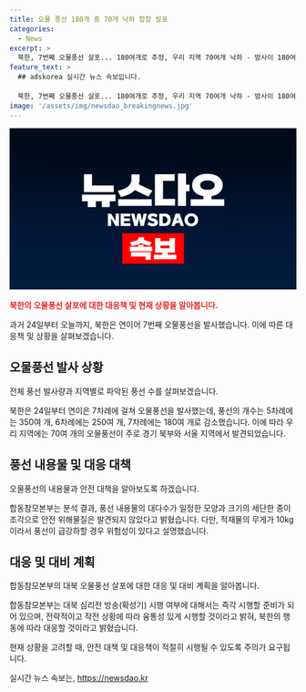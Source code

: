 ```yaml
---
title: 오물 풍선 180개 중 70개 낙하 합참 발표
categories:
  - News
excerpt: >
  북한, 7번째 오물풍선 살포... 180여개로 추정, 우리 지역 70여개 낙하 - 밤사이 180여개의 오물풍선을 발사한 북한, 우리 지역에는 70여개가 낙하했으며 안전 위협은 없는 것으로 보고되었습니다. 이에 합참은 대남 심리전 방송 시행 준비를 하고 있으며, 북한의 행동에 따라 융통성 있게 대응할 예정이라 밝혔습니다.
feature_text: >
  ## adskorea 실시간 뉴스 속보입니다.

  북한, 7번째 오물풍선 살포... 180여개로 추정, 우리 지역 70여개 낙하 - 밤사이 180여개의 오물풍선을 발사한 북한, 우리 지역에는 70여개가 낙하했으며 안전 위협은 없는 것으로 보고되었습니다. 이에 합참은 대남 심리전 방송 시행 준비를 하고 있으며, 북한의 행동에 따라 융통성 있게 대응할 예정이라 밝혔습니다.
image: '/assets/img/newsdao_breakingnews.jpg'
---
```


<p><img src="/assets/img/newsdao_breakingnews.jpg" alt="adskorea 속보" /></p>

<p><b><span style="color: #ee2323;">북한의 오물풍선 살포에 대한 대응책 및 현재 상황을 알아봅니다.</span></b></p>

<p>과거 24일부터 오늘까지, 북한은 연이어 7번째 오물풍선을 발사했습니다. 이에 따른 대응책 및 상황을 살펴보겠습니다.</p>

<h2 data-ke-size="size26">오물풍선 발사 상황</h2>

<p>전체 풍선 발사량과 지역별로 파악된 풍선 수를 살펴보겠습니다.</p>

<p>북한은 24일부터 연이은 7차례에 걸쳐 오물풍선을 발사했는데, 풍선의 개수는 5차례에는 350여 개, 6차례에는 250여 개, 7차례에는 180여 개로 감소했습니다. 이에 따라 우리 지역에는 70여 개의 오물풍선이 주로 경기 북부와 서울 지역에서 발견되었습니다.</p>

<h2 data-ke-size="size26">풍선 내용물 및 대응 대책</h2>

<p>오물풍선의 내용물과 안전 대책을 알아보도록 하겠습니다.</p>

<p>합동참모본부는 분석 결과, 풍선 내용물의 대다수가 일정한 모양과 크기의 세단한 종이조각으로 안전 위해물질은 발견되지 않았다고 밝혔습니다. 다만, 적재물의 무게가 10kg이라서 풍선이 급강하할 경우 위험성이 있다고 설명했습니다.</p>

<h2 data-ke-size="size26">대응 및 대비 계획</h2>

<p>합동참모본부의 대북 오물풍선 살포에 대한 대응 및 대비 계획을 알아봅니다.</p>

<p>합동참모본부는 대북 심리전 방송(확성기) 시행 여부에 대해서는 즉각 시행할 준비가 되어 있으며, 전략적이고 작전 상황에 따라 융통성 있게 시행할 것이라고 밝혀, 북한의 행동에 따라 대응할 것이라고 밝혔습니다.</p>

<p>현재 상황을 고려할 때, 안전 대책 및 대응책이 적절히 시행될 수 있도록 주의가 요구됩니다.</p>
실시간 뉴스 속보는, <a href="https://newsdao.kr" rel="dofollow">https://newsdao.kr</a>


